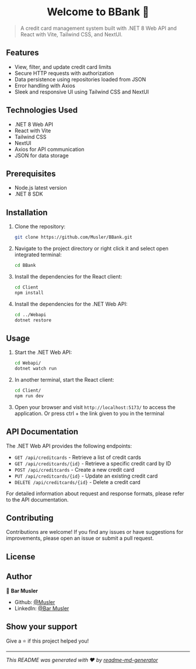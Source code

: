 

<h1 align="center">Welcome to BBank 👋</h1>

> A credit card management system built with .NET 8 Web API and React with Vite, Tailwind CSS, and NextUI.

## Features

- View, filter, and update credit card limits
- Secure HTTP requests with authorization
- Data persistence using repositories loaded from JSON
- Error handling with Axios
- Sleek and responsive UI using Tailwind CSS and NextUI

## Technologies Used

- .NET 8 Web API
- React with Vite
- Tailwind CSS
- NextUI
- Axios for API communication
- JSON for data storage

## Prerequisites

- Node.js latest version
- .NET 8 SDK

## Installation

1. Clone the repository:

   ```sh
   git clone https://github.com/Musler/BBank.git
   ```

2. Navigate to the project directory or right click it and select open integrated terminal:

   ```sh
   cd BBank
   ```

3. Install the dependencies for the React client:

   ```sh
   cd Client
   npm install
   ```

4. Install the dependencies for the .NET Web API:

   ```sh
   cd ../Webapi
   dotnet restore
   ```

## Usage

1. Start the .NET Web API:

   ```sh
   cd Webapi/
   dotnet watch run
   ```

2. In another terminal, start the React client:

   ```sh
   cd Client/
   npm run dev
   ```

3. Open your browser and visit `http://localhost:5173/` to access the application. Or press ctrl + the link given to you in the terminal

## API Documentation

The .NET Web API provides the following endpoints:

- `GET /api/creditcards` - Retrieve a list of credit cards
- `GET /api/creditcards/{id}` - Retrieve a specific credit card by ID
- `POST /api/creditcards` - Create a new credit card
- `PUT /api/creditcards/{id}` - Update an existing credit card
- `DELETE /api/creditcards/{id}` - Delete a credit card

For detailed information about request and response formats, please refer to the API documentation.

## Contributing

Contributions are welcome! If you find any issues or have suggestions for improvements, please open an issue or submit a pull request.

## License



## Author

👤 **Bar Musler**

* Github: [@Musler](https://github.com/Musler)
* LinkedIn: [@Bar Musler](https://linkedin.com/in/BarMusler)

## Show your support

Give a ⭐️ if this project helped you!

***
_This README was generated with ❤️ by [readme-md-generator](https://github.com/kefranabg/readme-md-generator)_

